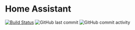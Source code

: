 # Home Assistant

[![Build Status](https://travis-ci.com/stroodl3bug/upgraded-couscous.svg?branch=master)](https://travis-ci.com/stroodl3bug/upgraded-couscous)
![GitHub last commit](https://img.shields.io/github/last-commit/stroodl3bug/upgraded-couscous)
![GitHub commit activity](https://img.shields.io/github/commit-activity/m/stroodl3bug/upgraded-couscous)
